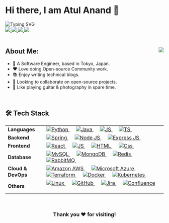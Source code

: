 <!-- Introduction -->
<h1>Hi there, I am Atul Anand 👋</h1>

<img src="https://readme-typing-svg.demolab.com?font=Open+Sans&weight=500&size=20&duration=1000&pause=50&color=3FB8FF&width=500&height=35&lines=Software+Engineer%F0%9F%A7%91%F0%9F%8F%BB%E2%80%8D%F0%9F%92%BB;Full+Stack+Developer%F0%9F%92%BB;Cloud+%26+DevOps+Enthusiast%E2%98%81%EF%B8%8F;Tech+Evangelist%F0%9F%9A%80" alt="Typing SVG" />
<br/>

<!-- Links -->
<div>
    <a href="https://www.linkedin.com/in/ibatulanand/">
        <img src="https://img.shields.io/badge/-LinkedIn-blue?style=flat-square&logo=linkedin">
    </a>
    <a href="mailto:ib.atulanand@gmail.com">
        <img src="https://img.shields.io/badge/-Email-c14438?style=flat-square&logo=gmail&logoColor=white">
    </a>
    <a href="https://medium.com/@ibatulanand">
        <img src="https://img.shields.io/badge/-Medium-12100E?style=flat-square&logo=medium&logoColor=white">
    </a>
    <a href="https://github.com/ibatulanandjp">
        <img src="https://komarev.com/ghpvc/?username=ibatulanandjp&style=flat-square">
    </a>
</div>
<br/>

<!-- Information -->
<div>
    <a href="https://github.com/ibatulanandjp">
        <img align="right" src="https://github-stats-alpha.vercel.app/api?username=ibatulanandjp&cc=22272e&tc=37BCF6&ic=fff&bc=0000">
    </a>
    <h2>About Me:</h2>
    <ul>
        <li>💼 A Software Engineer, based in Tokyo, Japan.</li>
        <li>❤️ Love doing Open-source Community work.</li>
        <li>📚 Enjoy writing technical blogs.</li>
        <li>👯 Looking to collaborate on open-source projects.</li>
        <li>🎸 Like playing guitar & photography in spare time.</li>
    </ul>
</div>
<br/>

<!-- Tech Stack Details -->
<div>
    <h2>🛠 Tech Stack</h2>
    <table>
        <tr>
            <td>
                <strong>Languages</strong>
            </td>
            <td>
                <a href="https://python.org/">
                    <img alt="Python" src="https://img.shields.io/badge/python-3670A0?style=flat&logo=python&logoColor=ffdd54"/>
                </a>
                &emsp;
                <a href="ttps://www.java.com/en/">
                    <img alt="Java" src="https://img.shields.io/badge/Java-ED8B00?style=flat&logo=openjdk&logoColor=white"/>
                </a>
                &emsp;
                <a href="https://www.javascript.com/en/">
                    <img alt="JS" src="https://img.shields.io/badge/JavaScript-323330?style=flat&logo=javascript&logoColor=F7DF1E"/>
                </a>
                &emsp;
                <a href="https://www.typescript.com/en/">
                    <img alt="TS" src="https://img.shields.io/badge/TypeScript-4481EB?style=flat&logo=typescript&logoColor=white"/>
                </a>
                &emsp;
            </td>
        </tr>
        <tr>
            <td>
                <strong>Backend</strong>
            </td>
            <td>
                <a href="https://spring.io/" target="_blank">
                    <img alt="Spring" src="https://img.shields.io/badge/Spring-6DB33F?style=flat&logo=spring&logoColor=white">
                </a> 
                &emsp;
                <a href="https://nodejs.org/" target="_blank">
                    <img alt="Node JS" src="https://img.shields.io/badge/Node.js-43853D?style=flat&logo=node.js&logoColor=white">
                </a> 
                &emsp;
                <a href="https://express.io/" target="_blank"> 
                    <img alt="Express JS" src="https://img.shields.io/badge/Express.js-303030?style=flat&logo=express.js&logoColor=white"/>
                </a>
                &emsp;
            </td>
        </tr>
        <tr>
            <td>
                <strong>Frontend</strong>
            </td>
            <td>
                <a href="https://react.dev/" target="_blank"> 
                    <img alt="React" src="https://img.shields.io/badge/React-20232A?style=flat&logo=react&logoColor=61DAFB">
                </a>
                &emsp;
                <a href="https://www.javascript.com/en/">
                    <img alt="JS" src="https://img.shields.io/badge/JavaScript-323330?style=flat&logo=javascript&logoColor=F7DF1E"/>
                </a>
                &emsp;
                <a href="https://www.html.com/en/">
                    <img alt="HTML" src="https://img.shields.io/badge/Html-E44D26?style=flat&logo=html5&logoColor=white"/>
                </a>
                &emsp;
                <a href="https://www.css.com/en/">
                    <img alt="Css" src="https://img.shields.io/badge/Css-4481EB?style=flat&logo=css3&logoColor=white"/>
                </a>
                &emsp;
            </td>
        </tr>
        <tr>
            <td>
                <strong>Database</strong>
            </td>
            <td>
                <a href="https://mysql.com/" target="_blank"> 
                    <img alt="MySQL" src="https://img.shields.io/badge/MySQL-00000F?style=flat&logo=mysql&logoColor=white"/>
                </a>
                &emsp;
                <a href="https://mongodb.io/" target="_blank"> 
                    <img alt="MongoDB" src="https://img.shields.io/badge/MongoDB-4EA94B?style=flat&logo=mongodb&logoColor=white"/>
                </a>
                &emsp;
                <a href="https://redis.io/" target="_blank"> 
                    <img alt="Redis" src="https://img.shields.io/badge/redis-%23DD0031.svg?&style=flat&logo=redis&logoColor=white"/>
                </a>
                &emsp;
                <a href="https://www.rabbitmq.com/" target="_blank"> 
                    <img alt="RabbitMQ" src="https://img.shields.io/badge/rabbitmq-%23FF6600.svg?&style=flat&logo=rabbitmq&logoColor=white"/>
                </a>
                &emsp;
            </td>
        </tr>
        <tr>
            <td>
                <strong>Cloud & DevOps</strong>
            </td>
            <td>
                <a href="https://aws.amazon.com/" target="_blank"> 
                    <img alt="Amazon AWS" src="https://img.shields.io/badge/Amazon_AWS-FF9900?style=flat&logo=amazonaws&logoColor=white"/>
                </a>
                &emsp;
                <a href="https://azure.microsoft.com/en-us" target="_blank"> 
                    <img alt="Microsoft Azure" src="https://img.shields.io/badge/Microsoft_Azure-0089D6?style=flat&logo=microsoft-azure&logoColor=white"/>
                </a>
                &emsp;
                <a href="https://www.terraform.io/" target="_blank"> 
                    <img alt="Terraform" src="https://img.shields.io/badge/Terraform-7740B6?style=flat&logo=terraform&logoColor=white"/>
                </a>
                &emsp;
                <a href="https://www.docker.com/" target="_blank"> 
                    <img alt="Docker" src="https://img.shields.io/badge/Docker-2496ED?style=flat&logo=docker&logoColor=white"/>
                </a>
                &emsp;
                <a href="https://kubernetes.io/" target="_blank"> 
                    <img alt="Kubernetes" src="https://img.shields.io/badge/Kubernetes-326DE6?style=flat&logo=kubernetes&logoColor=white"/>
                </a>
                &emsp;
            </td>
        </tr>
        <tr>
            <td>
                <strong>Others</strong>
            </td>
            <td>
                <a href="https://www.linux.org/" target="_blank"> 
                    <img alt="Linux" src="https://img.shields.io/badge/Linux-FCC624?style=flat&logo=linux&logoColor=black"/>
                </a>
                &emsp;
                <a href="https://github.com/" target="_blank"> 
                    <img alt="GitHub" src="https://img.shields.io/badge/GitHub-100000?style=flat&logo=github&logoColor=white"/>
                </a>
                &emsp;
                <a href="https://www.atlassian.com/jira" target="_blank"> 
                    <img alt="Jira" src="https://img.shields.io/badge/Jira-2684FF?style=flat&logo=jira&logoColor=white"/>
                </a>
                &emsp;
                <a href="https://www.atlassian.com/software/confluence" target="_blank"> 
                    <img alt="Confluence" src="https://img.shields.io/badge/Confluence-2684FF?style=flat&logo=confluence&logoColor=white"/>
                </a>
                &emsp;
            </td>
        </tr>
    </table>
</div>
</br>

<div align="center">
    <h3>Thank you ❤️ for visiting!</h3>
</div>
